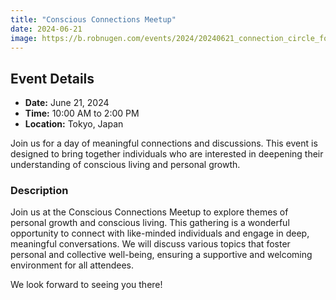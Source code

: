 ```yaml
---
title: "Conscious Connections Meetup"
date: 2024-06-21
image: https://b.robnugen.com/events/2024/20240621_connection_circle_for_men_and_women_1000.png
---
```


## Event Details
- **Date:** June 21, 2024
- **Time:** 10:00 AM to 2:00 PM
- **Location:** Tokyo, Japan

Join us for a day of meaningful connections and discussions. This event is designed to bring together individuals who are interested in deepening their understanding of conscious living and personal growth.

### Description
Join us at the Conscious Connections Meetup to explore themes of personal growth and conscious living. This gathering is a wonderful opportunity to connect with like-minded individuals and engage in deep, meaningful conversations. We will discuss various topics that foster personal and collective well-being, ensuring a supportive and welcoming environment for all attendees.

We look forward to seeing you there!
